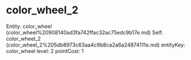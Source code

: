 # color_wheel_2

Entity: color_wheel (color_wheel%20908140ad3fa742ffac32ac75edc9b17e.md)
Self: color_wheel_2 (color_wheel_2%205db8973c63aa4c9b8ca2a6a24874111e.md)
entityKey: color_wheel
level: 2
pointCost: 1

[](Untitled%20e1bb064c419348779750400cfe69d8c5.md)